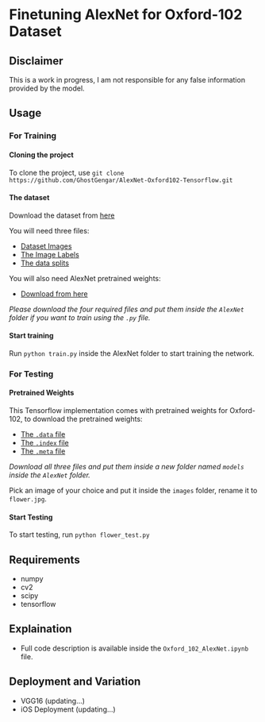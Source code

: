 # Finetuning AlexNet for Oxford-102 Dataset

## Disclaimer
This is a work in progress, I am not responsible for any false information provided by the model.

## Usage
### For Training
#### Cloning the project
To clone the project, use `git clone https://github.com/GhostGengar/AlexNet-Oxford102-Tensorflow.git`

#### The dataset
Download the dataset from [here](http://www.robots.ox.ac.uk/~vgg/data/flowers/102/)

You will need three files:
* [Dataset Images](http://www.robots.ox.ac.uk/~vgg/data/flowers/102/102flowers.tgz)
* [The Image Labels](http://www.robots.ox.ac.uk/~vgg/data/flowers/102/imagelabels.mat)
* [The data splits](http://www.robots.ox.ac.uk/~vgg/data/flowers/102/setid.mat)

You will also need AlexNet pretrained weights:
* [Download from here](https://www.cs.toronto.edu/~guerzhoy/tf_alexnet/bvlc_alexnet.npy)

*Please download the four required files and put them inside the `AlexNet` folder if you want to train using the `.py` file.*

#### Start training
Run `python train.py` inside the AlexNet folder to start training the network.

### For Testing
#### Pretrained Weights
This Tensorflow implementation comes with pretrained weights for Oxford-102, to download the pretrained weights:
* [The `.data` file](https://drive.google.com/file/d/1cibsejSXefO8rb-tZAPimULkjXkKzkQI)
* [The `.index` file](https://drive.google.com/file/d/1Bjligj4trKPIL1YV9naorEy7S1PD9wzO)
* [The `.meta` file](https://drive.google.com/open?id=1Ll4PERfHF_G5HJX00nGqs1gmT8RFPEIR)

*Download all three files and put them inside a new folder named `models` inside the `AlexNet` folder.*

Pick an image of your choice and put it inside the `images` folder, rename it to `flower.jpg`.

#### Start Testing
To start testing, run `python flower_test.py`

## Requirements
* numpy
* cv2
* scipy
* tensorflow

## Explaination
* Full code description is available inside the `Oxford_102_AlexNet.ipynb` file.

## Deployment and Variation
* VGG16 (updating...)
* iOS Deployment (updating...)
